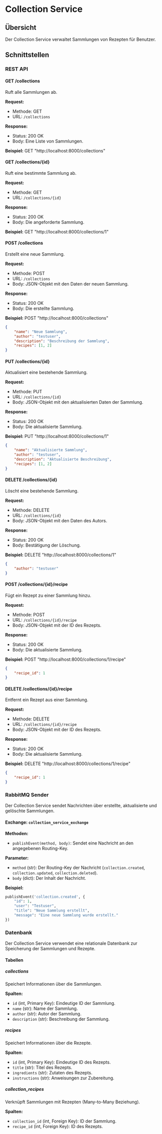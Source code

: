 # Collection Service

## Übersicht

Der Collection Service verwaltet Sammlungen von Rezepten für Benutzer.

## Schnittstellen

### REST API

#### GET /collections

Ruft alle Sammlungen ab.

**Request:**
- Methode: GET
- URL: `/collections`

**Response:**
- Status: 200 OK
- Body: Eine Liste von Sammlungen.

**Beispiel:**
GET "http://localhost:8000/collections"

#### GET /collections/{id}

Ruft eine bestimmte Sammlung ab.

**Request:**
- Methode: GET
- URL: `/collections/{id}`

**Response:**
- Status: 200 OK
- Body: Die angeforderte Sammlung.

**Beispiel:**
GET "http://localhost:8000/collections/1"

#### POST /collections

Erstellt eine neue Sammlung.

**Request:**
- Methode: POST
- URL: `/collections`
- Body: JSON-Objekt mit den Daten der neuen Sammlung.

**Response:**
- Status: 200 OK
- Body: Die erstellte Sammlung.

**Beispiel:**
POST "http://localhost:8000/collections"
```json
{
    "name": "Neue Sammlung",
    "author": "testuser",
    "description": "Beschreibung der Sammlung",
    "recipes": [1, 2]
}
```

#### PUT /collections/{id}

Aktualisiert eine bestehende Sammlung.

**Request:**
- Methode: PUT
- URL: `/collections/{id}`
- Body: JSON-Objekt mit den aktualisierten Daten der Sammlung.

**Response:**
- Status: 200 OK
- Body: Die aktualisierte Sammlung.

**Beispiel:**
PUT "http://localhost:8000/collections/1"
```json
{
    "name": "Aktualisierte Sammlung",
    "author": "testuser",
    "description": "Aktualisierte Beschreibung",
    "recipes": [1, 2]
}
```

#### DELETE /collections/{id}

Löscht eine bestehende Sammlung.

**Request:**
- Methode: DELETE
- URL: `/collections/{id}`
- Body: JSON-Objekt mit den Daten des Autors.

**Response:**
- Status: 200 OK
- Body: Bestätigung der Löschung.

**Beispiel:**
DELETE "http://localhost:8000/collections/1"
```json
{
    "author": "testuser"
}
```

#### POST /collections/{id}/recipe

Fügt ein Rezept zu einer Sammlung hinzu.

**Request:**
- Methode: POST
- URL: `/collections/{id}/recipe`
- Body: JSON-Objekt mit der ID des Rezepts.

**Response:**
- Status: 200 OK
- Body: Die aktualisierte Sammlung.

**Beispiel:**
POST "http://localhost:8000/collections/1/recipe"
```json
{
    "recipe_id": 1
}
```

#### DELETE /collections/{id}/recipe

Entfernt ein Rezept aus einer Sammlung.

**Request:**
- Methode: DELETE
- URL: `/collections/{id}/recipe`
- Body: JSON-Objekt mit der ID des Rezepts.

**Response:**
- Status: 200 OK
- Body: Die aktualisierte Sammlung.

**Beispiel:**
DELETE "http://localhost:8000/collections/1/recipe"
```json
{
    "recipe_id": 1
}
```

### RabbitMQ Sender

Der Collection Service sendet Nachrichten über erstellte, aktualisierte und gelöschte Sammlungen.

#### Exchange: `collection_service_exchange`

**Methoden:**
- `publishEvent(method, body)`: Sendet eine Nachricht an den angegebenen Routing-Key.

**Parameter:**
- `method` (str): Der Routing-Key der Nachricht (`collection.created`, `collection.updated`, `collection.deleted`).
- `body` (dict): Der Inhalt der Nachricht.

**Beispiel:**
```python
publishEvent('collection.created', {
    "id": 1,
    "user": "Testuser",
    "title": "Neue Sammlung erstellt",
    "message": "Eine neue Sammlung wurde erstellt."
})
```

### Datenbank

Der Collection Service verwendet eine relationale Datenbank zur Speicherung der Sammlungen und Rezepte.

#### Tabellen

##### collections

Speichert Informationen über die Sammlungen.

**Spalten:**
- `id` (int, Primary Key): Eindeutige ID der Sammlung.
- `name` (str): Name der Sammlung.
- `author` (str): Autor der Sammlung.
- `description` (str): Beschreibung der Sammlung.

##### recipes

Speichert Informationen über die Rezepte.

**Spalten:**
- `id` (int, Primary Key): Eindeutige ID des Rezepts.
- `title` (str): Titel des Rezepts.
- `ingredients` (str): Zutaten des Rezepts.
- `instructions` (str): Anweisungen zur Zubereitung.

##### collection_recipes

Verknüpft Sammlungen mit Rezepten (Many-to-Many Beziehung).

**Spalten:**
- `collection_id` (int, Foreign Key): ID der Sammlung.
- `recipe_id` (int, Foreign Key): ID des Rezepts.